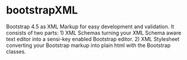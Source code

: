 # bootstrapXML
Bootstrap 4.5 as XML Markup for easy development and validation. It consists of two parts: 1) XML Schemas turning your XML Schema aware text editor into a sensi-key enabled Bootstrap editor. 2) XML Stylesheet converting your Bootstrap markup into plain html with the Bootstrap classes.
